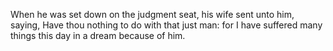 When he was set down on the judgment seat, his wife sent unto him, saying, Have thou nothing to do with that just man: for I have suffered many things this day in a dream because of him.
